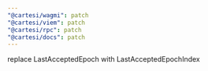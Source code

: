 ```yaml
---
"@cartesi/wagmi": patch
"@cartesi/viem": patch
"@cartesi/rpc": patch
"@cartesi/docs": patch
---
```


replace LastAcceptedEpoch with LastAcceptedEpochIndex
